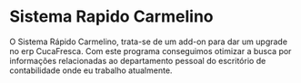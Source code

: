# Sistema Rapido Carmelino
O Sistema Rápido Carmelino, trata-se de um add-on para dar um upgrade no erp CucaFresca. Com este programa conseguimos otimizar a busca por informações relacionadas ao departamento pessoal do escritório de contabilidade onde eu trabalho atualmente.
